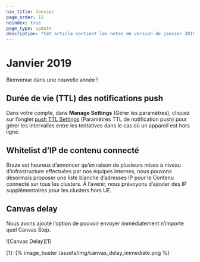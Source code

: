 ```yaml
---
nav_title: Janvier
page_order: 12
noindex: true
page_type: update
description: "Cet article contient les notes de version de janvier 2019."
---
```

# Janvier 2019

Bienvenue dans une nouvelle année !

## Durée de vie (TTL) des notifications push

Dans votre compte, dans **Manage Settings** (Gérer les paramètres), cliquez sur l’onglet [push TTL Settings]({{site.baseurl}}/user_guide/administrative/app_settings/push_ttl_settings/) (Paramètres TTL de notification push) pour gérer les intervalles entre les tentatives dans le cas où un appareil est hors ligne.

## Whitelist d’IP de contenu connecté

Braze est heureux d’annoncer qu’en raison de plusieurs mises à niveau d’infrastructure effectuées par nos équipes internes, nous pouvons désormais proposer une liste blanche d’adresses IP pour le Contenu connecté sur tous les clusters. À l’avenir, nous prévoyons d’ajouter des IP supplémentaires pour les clusters hors UE.

## Canvas delay

Nous avons ajouté l’option de pouvoir envoyer immédiatement n’importe quel Canvas Step.

![Canvas Delay][1]

[1]: {% image_buster /assets/img/canvas_delay_immediate.png %}
